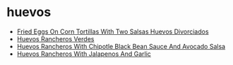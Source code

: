 # huevos

 * [Fried Eggs On Corn Tortillas With Two Salsas Huevos Divorciados](index/f/fried-eggs-on-corn-tortillas-with-two-salsas-huevos-divorciados-103387.json)
 * [Huevos Rancheros Verdes](index/h/huevos-rancheros-verdes-105295.json)
 * [Huevos Rancheros With Chipotle Black Bean Sauce And Avocado Salsa](index/h/huevos-rancheros-with-chipotle-black-bean-sauce-and-avocado-salsa-109373.json)
 * [Huevos Rancheros With Jalapenos And Garlic](index/h/huevos-rancheros-with-jalapenos-and-garlic.json)
